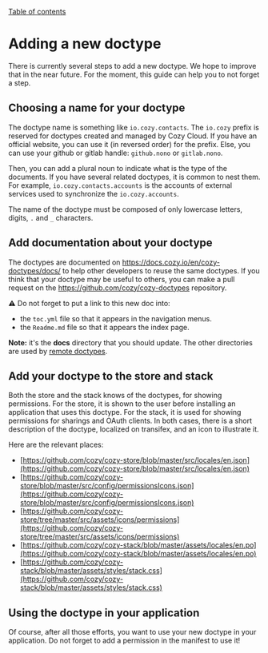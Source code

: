 [Table of contents](README.md#table-of-contents)

# Adding a new doctype

There is currently several steps to add a new doctype. We hope to improve that
in the near future. For the moment, this guide can help you to not forget a step.

## Choosing a name for your doctype

The doctype name is something like `io.cozy.contacts`. The `io.cozy` prefix is
reserved for doctypes created and managed by Cozy Cloud. If you have an
official website, you can use it (in reversed order) for the prefix. Else, you
can use your github or gitlab handle: `github.nono` or `gitlab.nono`.

Then, you can add a plural noun to indicate what is the type of the documents.
If you have several related doctypes, it is common to nest them. For example,
`io.cozy.contacts.accounts` is the accounts of external services used to
synchronize the `io.cozy.accounts`.

The name of the doctype must be composed of only lowercase letters, digits, `.`
and `_` characters.

## Add documentation about your doctype

The doctypes are documented on https://docs.cozy.io/en/cozy-doctypes/docs/
to help other developers to reuse the same doctypes. If you think that your
doctype may be useful to others, you can make a pull request on the
https://github.com/cozy/cozy-doctypes repository.

⚠️ Do not forget to put a link to this new doc into:

- the `toc.yml` file so that it appears in the navigation menus.
- the `Readme.md` file so that it appears the index page.

**Note:** it's the **docs** directory that you should update. The other
directories are used by [remote doctypes](./remote.md).

## Add your doctype to the store and stack

Both the store and the stack knows of the doctypes, for showing permissions.
For the store, it is shown to the user before installing an application that
uses this doctype. For the stack, it is used for showing permissions for
sharings and OAuth clients. In both cases, there is a short description of
the doctype, localized on transifex, and an icon to illustrate it.

Here are the relevant places:

- [https://github.com/cozy/cozy-store/blob/master/src/locales/en.json](https://github.com/cozy/cozy-store/blob/master/src/locales/en.json)
- [https://github.com/cozy/cozy-store/blob/master/src/config/permissionsIcons.json](https://github.com/cozy/cozy-store/blob/master/src/config/permissionsIcons.json)
- [https://github.com/cozy/cozy-store/tree/master/src/assets/icons/permissions](https://github.com/cozy/cozy-store/tree/master/src/assets/icons/permissions)
- [https://github.com/cozy/cozy-stack/blob/master/assets/locales/en.po](https://github.com/cozy/cozy-stack/blob/master/assets/locales/en.po)
- [https://github.com/cozy/cozy-stack/blob/master/assets/styles/stack.css](https://github.com/cozy/cozy-stack/blob/master/assets/styles/stack.css)

## Using the doctype in your application

Of course, after all those efforts, you want to use your new doctype in your
application. Do not forget to add a permission in the manifest to use it!
